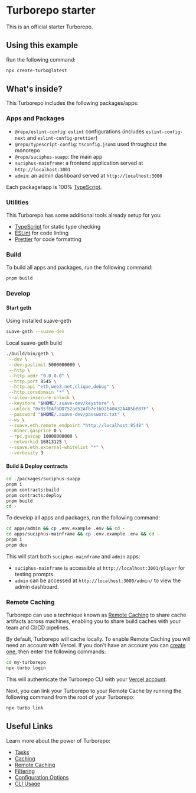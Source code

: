 # Turborepo starter

This is an official starter Turborepo.

## Using this example

Run the following command:

```sh
npx create-turbo@latest
```

## What's inside?

This Turborepo includes the following packages/apps:

### Apps and Packages

- `@repo/eslint-config`: `eslint` configurations (includes `eslint-config-next` and `eslint-config-prettier`)
- `@repo/typescript-config`: `tsconfig.json`s used throughout the monorepo
- `@repo/suciphus-suapp`: the main app
- `suciphus-mainframe`: a frontend application served at `http://localhost:3001`
- `admin`: an admin dashboard served at `http://localhost:3000`

Each package/app is 100% [TypeScript](https://www.typescriptlang.org/).

### Utilities

This Turborepo has some additional tools already setup for you:

- [TypeScript](https://www.typescriptlang.org/) for static type checking
- [ESLint](https://eslint.org/) for code linting
- [Prettier](https://prettier.io) for code formatting

### Build

To build all apps and packages, run the following command:

```sh
pnpm build
```

### Develop

#### Start geth

Using installed suave-geth

```sh
suave-geth --suave-dev
```

Local suave-geth build

```sh
./build/bin/geth \
 --dev \
 --dev.gaslimit 5000000000 \
 --http \
 --http.addr "0.0.0.0" \
 --http.port 8545 \
 --http.api "eth,web3,net,clique,debug" \
 --http.corsdomain "*" \
 --allow-insecure-unlock \
 --keystore "$HOME/.suave-dev/keystore" \
 --unlock "0xB5fEAfbDD752ad52Afb7e1bD2E40432A485bBB7F" \
 --password "$HOME/.suave-dev/password.txt" \
 --ws \
 --suave.eth.remote_endpoint "http://localhost:8548" \
 --miner.gasprice 0 \
 --rpc.gascap 10000000000 \
 --networkid 16813125 \
 --suave.eth.external-whitelist "*" \
 --verbosity 3
```

#### Build & Deploy contracts

```sh
cd ./packages/suciphus-suapp
pnpm i
pnpm contracts:build
pnpm contracts:deploy
pnpm build
cd -
```

To develop all apps and packages, run the following command:

```sh
cd apps/admin && cp .env.example .env && cd -
cd apps/suciphus-mainframe && cp .env.example .env && cd -
pnpm i
pnpm dev
```

This will start both `suciphus-mainframe` and `admin` apps:

- `suciphus-mainframe` is accessible at `http://localhost:3001/player` for testing prompts.
- `admin` can be accessed at `http://localhost:3000/admin/` to view the admin dashboard.

### Remote Caching

Turborepo can use a technique known as [Remote Caching](https://turbo.build/repo/docs/core-concepts/remote-caching) to share cache artifacts across machines, enabling you to share build caches with your team and CI/CD pipelines.

By default, Turborepo will cache locally. To enable Remote Caching you will need an account with Vercel. If you don't have an account you can [create one](https://vercel.com/signup), then enter the following commands:

```sh
cd my-turborepo
npx turbo login
```

This will authenticate the Turborepo CLI with your [Vercel account](https://vercel.com/docs/concepts/personal-accounts/overview).

Next, you can link your Turborepo to your Remote Cache by running the following command from the root of your Turborepo:

```sh
npx turbo link
```

## Useful Links

Learn more about the power of Turborepo:

- [Tasks](https://turbo.build/repo/docs/core-concepts/monorepos/running-tasks)
- [Caching](https://turbo.build/repo/docs/core-concepts/caching)
- [Remote Caching](https://turbo.build/repo/docs/core-concepts/remote-caching)
- [Filtering](https://turbo.build/repo/docs/core-concepts/monorepos/filtering)
- [Configuration Options](https://turbo.build/repo/docs/reference/configuration)
- [CLI Usage](https://turbo.build/repo/docs/reference/command-line-reference)
